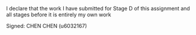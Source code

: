 I declare that the work I have submitted for Stage D of this assignment and all stages before it is entirely my own work


Signed: CHEN CHEN (u6032167)